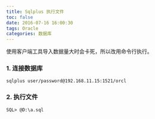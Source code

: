 ```yaml
---
title: Sqlplus 执行文件
toc: false
date: 2016-07-16 16:00:30
tags: Oracle
categories: 数据库
---
```


使用客户端工具导入数据量大时会卡死，所以改用命令行执行。

### 1. 连接数据库
```
sqlplus user/password@192.168.11.15:1521/orcl
```
### 2. 执行文件
```
SQL> @D:\a.sql
```
